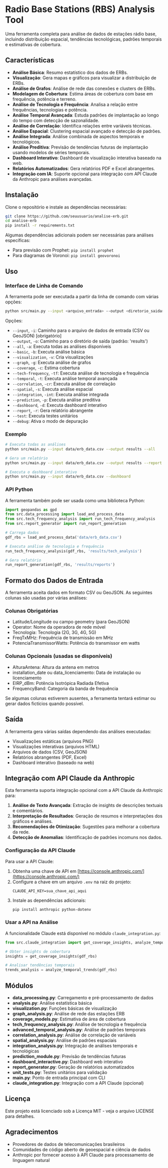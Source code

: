 # Radio Base Stations (RBS) Analysis Tool

Uma ferramenta completa para análise de dados de estações rádio base, incluindo distribuição espacial, tendências tecnológicas, padrões temporais e estimativas de cobertura.

## Características

- **Análise Básica**: Resumo estatístico dos dados de ERBs.
- **Visualização**: Gera mapas e gráficos para visualizar a distribuição de ERBs.
- **Análise de Grafos**: Análise de rede das conexões e clusters de ERBs.
- **Modelagem de Cobertura**: Estima áreas de cobertura com base em frequência, potência e terreno.
- **Análise de Tecnologia e Frequência**: Analisa a relação entre frequências, tecnologias e potência.
- **Análise Temporal Avançada**: Estuda padrões de implantação ao longo do tempo com detecção de sazonalidade.
- **Análise de Correlação**: Identifica relações entre variáveis técnicas.
- **Análise Espacial**: Clustering espacial avançado e detecção de padrões.
- **Análise Integrada**: Análise combinada de aspectos temporais e tecnológicos.
- **Análise Preditiva**: Previsão de tendências futuras de implantação usando modelos de séries temporais.
- **Dashboard Interativo**: Dashboard de visualização interativa baseado na web.
- **Relatórios Automatizados**: Gera relatórios PDF e Excel abrangentes.
- **Integração com IA**: Suporte opcional para integração com API Claude da Anthropic para análises avançadas.

## Instalação

Clone o repositório e instale as dependências necessárias:

```bash
git clone https://github.com/seuusuario/analise-erb.git
cd analise-erb
pip install -r requirements.txt
```

Algumas dependências adicionais podem ser necessárias para análises específicas:
- Para previsão com Prophet: `pip install prophet`
- Para diagramas de Voronoi: `pip install geovoronoi`

## Uso

### Interface de Linha de Comando

A ferramenta pode ser executada a partir da linha de comando com várias opções:

```bash
python src/main.py --input <arquivo_entrada> --output <diretorio_saida> [opções]
```

Opções:
- `--input`, `-i`: Caminho para o arquivo de dados de entrada (CSV ou GeoJSON) [obrigatório]
- `--output`, `-o`: Caminho para o diretório de saída (padrão: 'results')
- `--all`, `-a`: Executa todas as análises disponíveis
- `--basic`, `-b`: Executa análise básica
- `--visualization`, `-v`: Cria visualizações
- `--graph`, `-g`: Executa análise de grafos
- `--coverage`, `-c`: Estima cobertura
- `--tech-frequency`, `-tf`: Executa análise de tecnologia e frequência
- `--temporal`, `-t`: Executa análise temporal avançada
- `--correlation`, `-cr`: Executa análise de correlação
- `--spatial`, `-s`: Executa análise espacial
- `--integration`, `-int`: Executa análise integrada
- `--prediction`, `-p`: Executa análise preditiva
- `--dashboard`, `-d`: Executa dashboard interativo
- `--report`, `-r`: Gera relatório abrangente
- `--test`: Executa testes unitários
- `--debug`: Ativa o modo de depuração

### Exemplo

```bash
# Executa todas as análises
python src/main.py --input data/erb_data.csv --output results --all

# Gera um relatório
python src/main.py --input data/erb_data.csv --output results --report

# Executa o dashboard interativo
python src/main.py --input data/erb_data.csv --dashboard
```

### API Python

A ferramenta também pode ser usada como uma biblioteca Python:

```python
import geopandas as gpd
from src.data_processing import load_and_process_data
from src.tech_frequency_analysis import run_tech_frequency_analysis
from src.report_generator import run_report_generation

# Carrega dados
gdf_rbs = load_and_process_data('data/erb_data.csv')

# Executa análise de tecnologia e frequência
run_tech_frequency_analysis(gdf_rbs, 'results/tech_analysis')

# Gera relatório
run_report_generation(gdf_rbs, 'results/reports')
```

## Formato dos Dados de Entrada

A ferramenta aceita dados em formato CSV ou GeoJSON. As seguintes colunas são usadas por várias análises:

### Colunas Obrigatórias
- Latitude/Longitude ou campo geometry (para GeoJSON)
- Operator: Nome da operadora de rede móvel
- Tecnologia: Tecnologia (2G, 3G, 4G, 5G)
- FreqTxMHz: Frequência de transmissão em MHz
- PotenciaTransmissorWatts: Potência do transmissor em watts

### Colunas Opcionais (usadas se disponíveis)
- AlturaAntena: Altura da antena em metros
- installation_date ou data_licenciamento: Data de instalação ou licenciamento
- EIRP_dBm: Potência Isotrópica Radiada Efetiva
- FrequencyBand: Categoria da banda de frequência

Se algumas colunas estiverem ausentes, a ferramenta tentará estimar ou gerar dados fictícios quando possível.

## Saída

A ferramenta gera várias saídas dependendo das análises executadas:
- Visualizações estáticas (arquivos PNG)
- Visualizações interativas (arquivos HTML)
- Arquivos de dados (CSV, GeoJSON)
- Relatórios abrangentes (PDF, Excel)
- Dashboard interativo (baseado na web)

## Integração com API Claude da Anthropic

Esta ferramenta suporta integração opcional com a API Claude da Anthropic para:

1. **Análise de Texto Avançada**: Extração de insights de descrições textuais e comentários.
2. **Interpretação de Resultados**: Geração de resumos e interpretações dos gráficos e análises.
3. **Recomendações de Otimização**: Sugestões para melhorar a cobertura da rede.
4. **Detecção de Anomalias**: Identificação de padrões incomuns nos dados.

### Configuração da API Claude

Para usar a API Claude:

1. Obtenha uma chave de API em [https://console.anthropic.com/](https://console.anthropic.com/)
2. Configure a chave em um arquivo `.env` na raiz do projeto:
   ```
   CLAUDE_API_KEY=sua_chave_api_aqui
   ```
3. Instale as dependências adicionais:
   ```bash
   pip install anthropic python-dotenv
   ```

### Usar a API na Análise

A funcionalidade Claude está disponível no módulo `claude_integration.py`:

```python
from src.claude_integration import get_coverage_insights, analyze_temporal_trends

# Obter insights de cobertura
insights = get_coverage_insights(gdf_rbs)

# Analisar tendências temporais
trends_analysis = analyze_temporal_trends(gdf_rbs)
```

## Módulos

- **data_processing.py**: Carregamento e pré-processamento de dados
- **analysis.py**: Análise estatística básica
- **visualization.py**: Funções básicas de visualização
- **graph_analysis.py**: Análise de rede das estações ERB
- **coverage_models.py**: Estimativa de área de cobertura
- **tech_frequency_analysis.py**: Análise de tecnologia e frequência
- **advanced_temporal_analysis.py**: Análise de padrões temporais
- **correlation_analysis.py**: Análise de correlação de variáveis
- **spatial_analysis.py**: Análise de padrões espaciais
- **integration_analysis.py**: Integração de análises temporais e tecnológicas
- **prediction_module.py**: Previsão de tendências futuras
- **dashboard_interactive.py**: Dashboard web interativo
- **report_generator.py**: Geração de relatórios automatizados
- **unit_tests.py**: Testes unitários para validação
- **main.py**: Ponto de entrada principal com CLI
- **claude_integration.py**: Integração com a API Claude (opcional)

## Licença

Este projeto está licenciado sob a Licença MIT - veja o arquivo LICENSE para detalhes.

## Agradecimentos

- Provedores de dados de telecomunicações brasileiros
- Comunidades de código aberto de geoespacial e ciência de dados
- Anthropic por fornecer acesso à API Claude para processamento de linguagem natural
